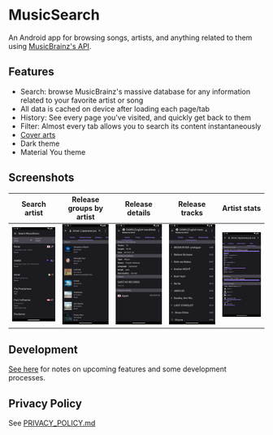 # MusicSearch

An Android app for browsing songs, artists, and anything related to them using [MusicBrainz's API](https://wiki.musicbrainz.org/MusicBrainz_API).


## Features

- Search: browse MusicBrainz's massive database for any information related to your favorite artist or song
- All data is cached on device after loading each page/tab
- History: See every page you've visited, and quickly get back to them
- Filter: Almost every tab allows you to search its content instantaneously
- [Cover arts](https://coverartarchive.org/)
- Dark theme
- Material You theme


## Screenshots

| Search artist     | Release groups by artist | Release details   | Release tracks    | Artist stats      |
|-------------------|--------------------------|-------------------|-------------------|-------------------|
| ![](assets/1.png) | ![](assets/2.png)        | ![](assets/3.png) | ![](assets/4.png) | ![](assets/5.png) |


## Development

[See here](./docs/README.md) for notes on upcoming features and some development processes.


## Privacy Policy

See [PRIVACY_POLICY.md](PRIVACY_POLICY.md)
